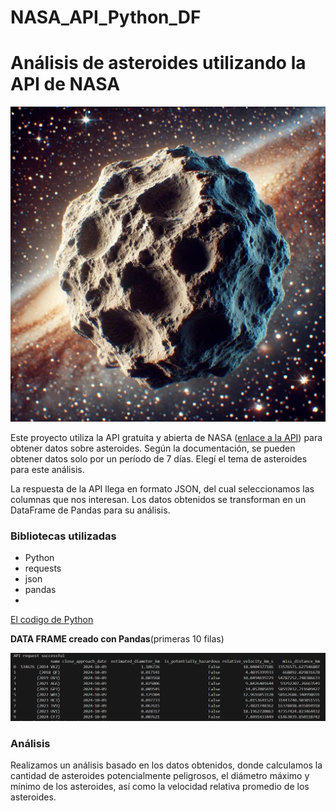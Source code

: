 # NASA_API_Python_DF
# Análisis de asteroides utilizando la API de NASA

![](https://github.com/elena210910/NASA_API_Python_DF/blob/main/asteroid_image.jpg)

Este proyecto utiliza la API gratuita y abierta de NASA ([enlace a la API](https://api.nasa.gov/)) para obtener datos sobre asteroides.
Según la documentación, se pueden obtener datos solo por un período de 7 días. Elegí el tema de asteroides para este análisis.

La respuesta de la API llega en formato JSON, del cual seleccionamos las columnas que nos interesan. 
Los datos obtenidos se transforman en un DataFrame de Pandas para su  análisis.

### Bibliotecas utilizadas

- Python
- requests
- json
- pandas
- 
[El codigo de Python](https://github.com/elena210910/NASA_API_Python_DF/blob/main/Python_code)


**DATA FRAME creado con Pandas**(primeras 10 filas)

![](https://github.com/elena210910/NASA_API_Python_DF/blob/main/df_asteroids.PNG)


### Análisis

Realizamos un análisis basado en los datos obtenidos, donde calculamos la cantidad de asteroides potencialmente peligrosos, 
el diámetro máximo y mínimo de los asteroides, así como la velocidad relativa promedio de los asteroides.
